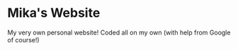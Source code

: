 # Mika's Website
My very own personal website! Coded all on my own (with help from Google of course!)
